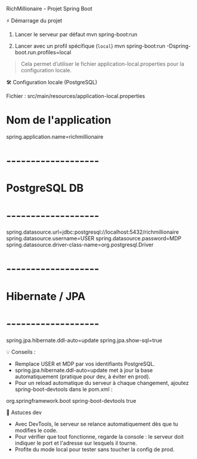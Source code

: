 RichMillionaire - Projet Spring Boot

⚡ Démarrage du projet

1. Lancer le serveur par défaut
mvn spring-boot:run

2. Lancer avec un profil spécifique (`local`)
mvn spring-boot:run -Dspring-boot.run.profiles=local

> Cela permet d’utiliser le fichier application-local.properties pour la configuration locale.

🛠 Configuration locale (PostgreSQL)

Fichier : src/main/resources/application-local.properties

# Nom de l'application
spring.application.name=richmillionaire

# -------------------
# PostgreSQL DB
# -------------------
spring.datasource.url=jdbc:postgresql://localhost:5432/richmillionaire
spring.datasource.username=USER
spring.datasource.password=MDP
spring.datasource.driver-class-name=org.postgresql.Driver

# -------------------
# Hibernate / JPA
# -------------------
spring.jpa.hibernate.ddl-auto=update
spring.jpa.show-sql=true

💡 Conseils :
- Remplace USER et MDP par vos identifiants PostgreSQL.
- spring.jpa.hibernate.ddl-auto=update met à jour la base automatiquement (pratique pour dev, à éviter en prod).
- Pour un reload automatique du serveur à chaque changement, ajoutez spring-boot-devtools dans le pom.xml :

<dependency>
    <groupId>org.springframework.boot</groupId>
    <artifactId>spring-boot-devtools</artifactId>
    <optional>true</optional>
</dependency>

🔧 Astuces dev

- Avec DevTools, le serveur se relance automatiquement dès que tu modifies le code.
- Pour vérifier que tout fonctionne, regarde la console : le serveur doit indiquer le port et l'adresse sur lesquels il tourne.
- Profite du mode local pour tester sans toucher la config de prod.
